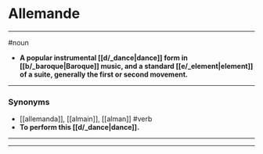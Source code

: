 # Allemande
---
#noun
- **A popular instrumental [[d/_dance|dance]] form in [[b/_baroque|Baroque]] music, and a standard [[e/_element|element]] of a suite, generally the first or second movement.**
---
### Synonyms
- [[allemanda]], [[almain]], [[alman]]
#verb
- **To perform this [[d/_dance|dance]].**
---
---
